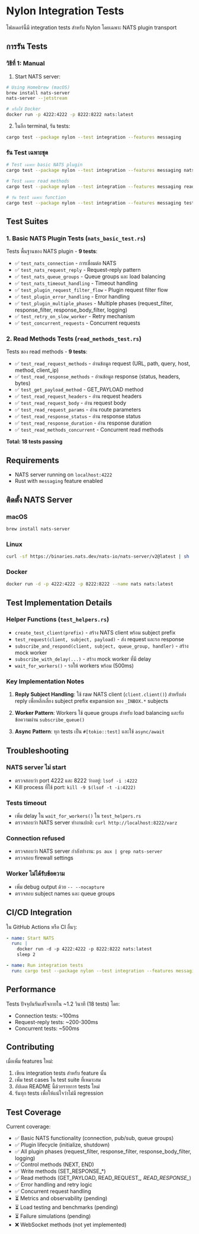 # Nylon Integration Tests

โฟลเดอร์นี้มี integration tests สำหรับ Nylon โดยเฉพาะ NATS plugin transport

## การรัน Tests

### วิธีที่ 1: Manual

1. Start NATS server:
```bash
# Using Homebrew (macOS)
brew install nats-server
nats-server --jetstream

# หรือใช้ Docker
docker run -p 4222:4222 -p 8222:8222 nats:latest
```

2. ในอีก terminal, รัน tests:
```bash
cargo test --package nylon --test integration --features messaging
```

### รัน Test เฉพาะชุด

```bash
# Test เฉพาะ basic NATS plugin
cargo test --package nylon --test integration --features messaging nats_basic_test

# Test เฉพาะ read methods
cargo test --package nylon --test integration --features messaging read_methods_test

# รัน test เฉพาะ function
cargo test --package nylon --test integration --features messaging test_nats_request_reply -- --nocapture
```

## Test Suites

### 1. Basic NATS Plugin Tests (`nats_basic_test.rs`)

Tests พื้นฐานของ NATS plugin - **9 tests**:
- ✅ `test_nats_connection` - การเชื่อมต่อ NATS
- ✅ `test_nats_request_reply` - Request-reply pattern
- ✅ `test_nats_queue_groups` - Queue groups และ load balancing
- ✅ `test_nats_timeout_handling` - Timeout handling
- ✅ `test_plugin_request_filter_flow` - Plugin request filter flow
- ✅ `test_plugin_error_handling` - Error handling
- ✅ `test_plugin_multiple_phases` - Multiple phases (request_filter, response_filter, response_body_filter, logging)
- ✅ `test_retry_on_slow_worker` - Retry mechanism
- ✅ `test_concurrent_requests` - Concurrent requests

### 2. Read Methods Tests (`read_methods_test.rs`)

Tests ของ read methods - **9 tests**:
- ✅ `test_read_request_methods` - อ่านข้อมูล request (URL, path, query, host, method, client_ip)
- ✅ `test_read_response_methods` - อ่านข้อมูล response (status, headers, bytes)
- ✅ `test_get_payload_method` - GET_PAYLOAD method
- ✅ `test_read_request_headers` - อ่าน request headers
- ✅ `test_read_request_body` - อ่าน request body
- ✅ `test_read_request_params` - อ่าน route parameters
- ✅ `test_read_response_status` - อ่าน response status
- ✅ `test_read_response_duration` - อ่าน response duration
- ✅ `test_read_methods_concurrent` - Concurrent read methods

**Total: 18 tests passing**

## Requirements

- NATS server running on `localhost:4222`
- Rust with `messaging` feature enabled

## ติดตั้ง NATS Server

### macOS
```bash
brew install nats-server
```

### Linux
```bash
curl -sf https://binaries.nats.dev/nats-io/nats-server/v2@latest | sh
```

### Docker
```bash
docker run -d -p 4222:4222 -p 8222:8222 --name nats nats:latest
```

## Test Implementation Details

### Helper Functions (`test_helpers.rs`)

- `create_test_client(prefix)` - สร้าง NATS client พร้อม subject prefix
- `test_request(client, subject, payload)` - ส่ง request และรอ response
- `subscribe_and_respond(client, subject, queue_group, handler)` - สร้าง mock worker
- `subscribe_with_delay(...)` - สร้าง mock worker ที่มี delay
- `wait_for_workers()` - รอให้ workers พร้อม (500ms)

### Key Implementation Notes

1. **Reply Subject Handling**: ใช้ raw NATS client (`client.client()`) สำหรับส่ง reply เพื่อหลีกเลี่ยง subject prefix expansion ของ `_INBOX.*` subjects

2. **Worker Pattern**: Workers ใช้ queue groups สำหรับ load balancing และรับข้อความผ่าน `subscribe_queue()`

3. **Async Pattern**: ทุก tests เป็น `#[tokio::test]` และใช้ `async/await`

## Troubleshooting

### NATS server ไม่ start
- ตรวจสอบว่า port 4222 และ 8222 ว่างอยู่: `lsof -i :4222`
- Kill process ที่ใช้ port: `kill -9 $(lsof -t -i:4222)`

### Tests timeout
- เพิ่ม delay ใน `wait_for_workers()` ใน `test_helpers.rs`
- ตรวจสอบว่า NATS server ทำงานปกติ: `curl http://localhost:8222/varz`

### Connection refused
- ตรวจสอบว่า NATS server กำลังทำงาน: `ps aux | grep nats-server`
- ตรวจสอบ firewall settings

### Worker ไม่ได้รับข้อความ
- เพิ่ม debug output ด้วย `-- --nocapture`
- ตรวจสอบ subject names และ queue groups

## CI/CD Integration

ใน GitHub Actions หรือ CI อื่นๆ:

```yaml
- name: Start NATS
  run: |
    docker run -d -p 4222:4222 -p 8222:8222 nats:latest
    sleep 2

- name: Run integration tests
  run: cargo test --package nylon --test integration --features messaging
```

## Performance

Tests ปัจจุบันรันเสร็จภายใน ~1.2 วินาที (18 tests) โดย:
- Connection tests: ~100ms
- Request-reply tests: ~200-300ms
- Concurrent tests: ~500ms

## Contributing

เมื่อเพิ่ม features ใหม่:
1. เขียน integration tests สำหรับ feature นั้น
2. เพิ่ม test cases ใน test suite ที่เหมาะสม
3. อัปเดต README นี้ด้วยรายการ tests ใหม่
4. รันทุก tests เพื่อให้แน่ใจว่าไม่มี regression

## Test Coverage

Current coverage:
- ✅ Basic NATS functionality (connection, pub/sub, queue groups)
- ✅ Plugin lifecycle (initialize, shutdown)
- ✅ All plugin phases (request_filter, response_filter, response_body_filter, logging)
- ✅ Control methods (NEXT, END)
- ✅ Write methods (SET_RESPONSE_*)
- ✅ Read methods (GET_PAYLOAD, READ_REQUEST_*, READ_RESPONSE_*)
- ✅ Error handling and retry logic
- ✅ Concurrent request handling
- ⏳ Metrics and observability (pending)
- ⏳ Load testing and benchmarks (pending)
- ⏳ Failure simulations (pending)
- ❌ WebSocket methods (not yet implemented)
